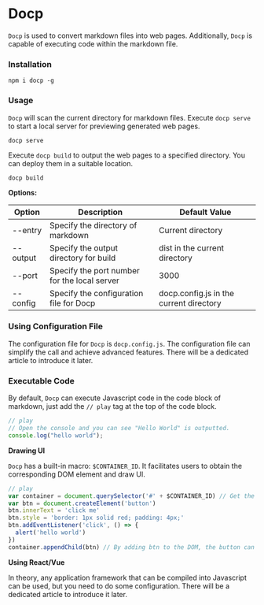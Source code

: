 # Docp

`Docp` is used to convert markdown files into web pages. Additionally, `Docp` is capable of executing code within the markdown file.

### Installation

```shell
npm i docp -g
```

### Usage

`Docp` will scan the current directory for markdown files. Execute `docp serve` to start a local server for previewing generated web pages.

```shell
docp serve
```

Execute `docp build` to output the web pages to a specified directory. You can deploy them in a suitable location.

```shell
docp build
```

**Options:**

| Option   | Description                                  | Default Value                           |
| -------- | -------------------------------------------- | --------------------------------------- |
| --entry  | Specify the directory of markdown            | Current directory                       |
| --output | Specify the output directory for build       | dist in the current directory           |
| --port   | Specify the port number for the local server | 3000                                    |
| --config | Specify the configuration file for Docp      | docp.config.js in the current directory |

### Using Configuration File

The configuration file for `Docp` is `docp.config.js`. The configuration file can simplify the call and achieve advanced features. There will be a dedicated article to introduce it later.

### Executable Code

By default, `Docp` can execute Javascript code in the code block of markdown, just add the `// play` tag at the top of the code block.

```javascript
// play
// Open the console and you can see "Hello World" is outputted.
console.log("hello world");
```

**Drawing UI**

`Docp` has a built-in macro: `$CONTAINER_ID`. It facilitates users to obtain the corresponding DOM element and draw UI.

```javascript
// play
var container = document.querySelector('#' + $CONTAINER_ID) // Get the canvas.
var btn = document.createElement('button')
btn.innerText = 'click me'
btn.style = 'border: 1px solid red; padding: 4px;'
btn.addEventListener('click', () => {
  alert('hello world')
})
container.appendChild(btn) // By adding btn to the DOM, the button can be dynamically created.
```

**Using React/Vue**

In theory, any application framework that can be compiled into Javascript can be used, but you need to do some configuration. There will be a dedicated article to introduce it later.
